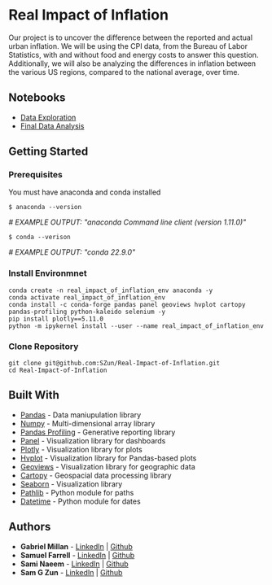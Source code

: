 # Real Impact of Inflation

Our project is to uncover the difference between the reported and actual urban inflation. We will be using the CPI data, from the Bureau of Labor Statistics, with and without food and energy costs to answer this question. Additionally, we will also be analyzing the differences in inflation between the various US regions, compared to the national average, over time.

## Notebooks
- [Data Exploration](./Data-Exploration.ipynb)
- [Final Data Analysis](./Final-Data-Analysis.ipynb)

<!-- Images Here -->
<!-- []() -->


## Getting Started

### Prerequisites

You must have anaconda and conda installed

```
$ anaconda --version
```
*# EXAMPLE OUTPUT: "anaconda Command line client (version 1.11.0)"*
```
$ conda --verison
```
*# EXAMPLE OUTPUT: "conda 22.9.0"*

### Install Environmnet
```
conda create -n real_impact_of_inflation_env anaconda -y
conda activate real_impact_of_inflation_env
conda install -c conda-forge pandas panel geoviews hvplot cartopy pandas-profiling python-kaleido selenium -y
pip install plotly==5.11.0
python -m ipykernel install --user --name real_impact_of_inflation_env
```

### Clone Repository
```
git clone git@github.com:SZun/Real-Impact-of-Inflation.git
cd Real-Impact-of-Inflation
```

## Built With

- [Pandas](https://pandas.pydata.org/docs/#) - Data maniupulation library
- [Numpy](https://numpy.org/) - Multi-dimensional array library
- [Pandas Profiling](https://github.com/ydataai/pandas-profiling) - Generative reporting library
- [Panel](https://panel.holoviz.org/) - Visualization library for dashboards
- [Plotly](https://plotly.com/python/) - Visualization library for plots
- [Hvplot](https://hvplot.holoviz.org/) - Visualization library for Pandas-based plots
- [Geoviews](https://geoviews.org/#) - Visualization library for geographic data
- [Cartopy](https://scitools.org.uk/cartopy/docs/latest/) - Geospacial data processing library
- [Seaborn](https://seaborn.pydata.org/) - Visualization library
- [Pathlib](https://plotly.com/python/) - Python module for paths
- [Datetime](https://plotly.com/python/) - Python module for dates


## Authors
- **Gabriel Millan** - [LinkedIn](https://www.linkedin.com/in/millangabriel/) | [Github](https://github.com/gjmillan)
- **Samuel Farrell** - [LinkedIn](https://www.linkedin.com/in/samuelcfarrell/) | [Github](https://github.com/SamCFarrell)
- **Sami Naeem** - [LinkedIn](https://www.linkedin.com/in/samimuhammad/) | [Github](https://github.com/SZun)
- **Sam G Zun** - [LinkedIn](https://www.linkedin.com/in/szun/) | [Github](https://github.com/SZun)